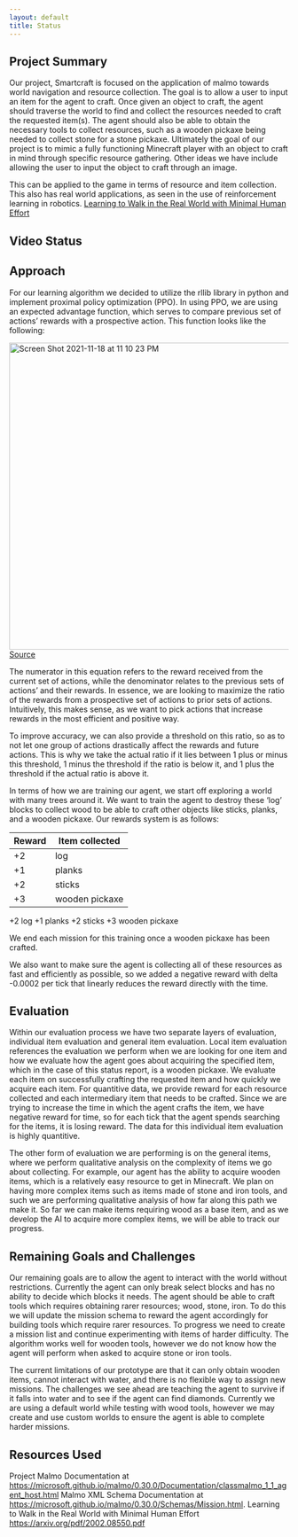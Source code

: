 ```yaml
---
layout: default
title: Status
---
```

## Project Summary
Our project, Smartcraft is focused on the application of malmo towards world navigation and resource collection. The goal is to allow a user to input an item for the agent to craft. Once given an object to craft, the agent should traverse the world to find and collect the resources needed to craft the requested item(s). The agent should also be able to obtain the necessary tools to collect resources, such as a wooden pickaxe being needed to collect stone for a stone pickaxe. Ultimately the goal of our project is to mimic a fully functioning Minecraft player with an object to craft in mind through specific resource gathering. Other ideas we have include allowing the user to input the object to craft through an image.

This can be applied to the game in terms of resource and item collection. This also has real world applications, as seen in the use of reinforcement learning in robotics. [Learning to Walk in the Real World with Minimal Human Effort](https://arxiv.org/pdf/2002.08550.pdf)
## Video Status

## Approach
For our learning algorithm we decided to utilize the rllib library in python and implement proximal policy optimization (PPO). In using PPO, we are using an expected advantage function, which serves to compare previous set of actions’ rewards with a prospective action. This function looks like the following:

<img width="554" alt="Screen Shot 2021-11-18 at 11 10 23 PM" src="https://user-images.githubusercontent.com/47614025/142580320-fcd6e141-6626-4514-8d34-ed4dc558d40e.png"> [Source](https://arxiv.org/pdf/1707.06347.pdf)

The numerator in this equation refers to the reward received from the current set of actions, while the denominator relates to the previous sets of actions’ and their rewards. In essence, we are looking to maximize the ratio of the rewards from a prospective set of actions to prior sets of actions. Intuitively, this makes sense, as we want to pick actions that increase rewards in the most efficient and positive way.

To improve accuracy, we can also provide a threshold on this ratio, so as to not let one group of actions drastically affect the rewards and future actions. This is why we take the actual ratio if it lies between 1 plus or minus this threshold, 1 minus the threshold if the ratio is below it, and 1 plus the threshold if the actual ratio is above it.

In terms of how we are training our agent, we start off exploring a world with many trees around it. We want to train the agent to destroy these ‘log’ blocks to collect wood to be able to craft other objects like sticks, planks, and a wooden pickaxe. Our rewards system is as follows:


| Reward | Item collected |
| -------- | ------------- |
| +2 | log |
| +1 | planks |
| +2 | sticks |
| +3 | wooden pickaxe |

+2			log
+1			planks
+2			sticks
+3			wooden pickaxe


We end each mission for this training once a wooden pickaxe has been crafted.

We also want to make sure the agent is collecting all of these resources as fast and efficiently as possible, so we added a negative reward with delta -0.0002 per tick that linearly reduces the reward directly with the time.


## Evaluation
Within our evaluation process we have two separate layers of evaluation, individual item evaluation and general item evaluation. Local item evaluation references the evaluation we perform when we are looking for one item and how we evaluate how the agent goes about acquiring the specified item, which in the case of this status report, is a wooden pickaxe. We evaluate each item on successfully crafting the requested item and how quickly we acquire each item. For quantitive data, we provide reward for each resource collected and each intermediary item that needs to be crafted. Since we are trying to increase the time in which the agent crafts the item, we have negative reward for time, so for each tick that the agent spends searching for the items, it is losing reward. The data for this individual item evaluation is highly quantitive. 

The other form of evaluation we are performing is on the general items, where we perform qualitative analysis on the complexity of items we go about collecting. For example, our agent has the ability to acquire wooden items, which is a relatively easy resource to get in Minecraft. We plan on having more complex items such as items made of stone and iron tools, and such we are performing qualitative analysis of how far along this path we make it. So far we can make items requiring wood as a base item, and as we develop the AI to acquire more complex items, we will be able to track our progress. 

## Remaining Goals and Challenges
Our remaining goals are to allow the agent to interact with the world without restrictions. Currently the agent can only break select blocks and has no ability to decide which blocks it needs. The agent should be able to craft tools which requires obtaining rarer resources; wood, stone, iron. To do this we will update the mission schema to reward the agent accordingly for building tools which require rarer resources. To progress we need to create a mission list and continue experimenting with items of harder difficulty. The algorithm works well for wooden tools, however we do not know how the agent will perform when asked to acquire stone or iron tools.

The current limitations of our prototype are that it can only obtain wooden items, cannot interact with water, and there is no flexible way to assign new missions. The challenges we see ahead are teaching the agent to survive if it falls into water and to see if the agent can find diamonds. Currently we are using a default world while testing with wood tools, however we may create and use custom worlds to ensure the agent is able to complete harder missions.


## Resources Used
Project Malmo Documentation at https://microsoft.github.io/malmo/0.30.0/Documentation/classmalmo_1_1_agent_host.html
Malmo XML Schema Documentation at https://microsoft.github.io/malmo/0.30.0/Schemas/Mission.html.
Learning to Walk in the Real World with Minimal Human Effort https://arxiv.org/pdf/2002.08550.pdf
